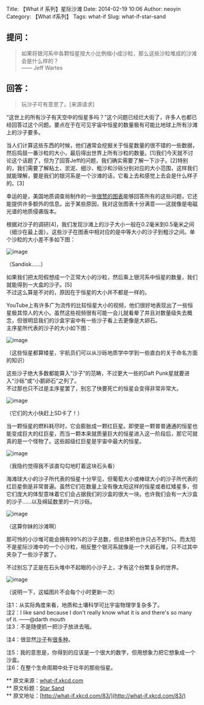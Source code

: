 Title: 【What if 系列】星际沙滩
Date: 2014-02-19 10:06
Author: neoyin
Category: 【What if系列】
Tags: what-if
Slug: what-if-star-sand

提问：
-----

> 如果将银河系中各颗恒星按大小比例缩小成沙粒，那么这些沙粒堆成的沙滩会是什么样的？  
>  —— Jeff Wartes

回答：
-----

> 玩沙子可有意思了。[来源请求]

“这世上的所有沙子有天空中的恒星多吗？”这个问题已经烂大街了，许多人也都已经回答过这个问题。要点在于在可见宇宙中恒星的数量极有可能比地球上所有沙滩上的沙子要多。

当人们计算这些东西的时候，他们通常会挖掘关于恒星数量的很不错的一些数据，然后捣鼓一番沙粒的大小，最后得出世界上所有沙粒的数量。[1]我们今天就不讨论这个话题了，但为了回答Jeff的问题，我们确实需要了解一下沙子。[2]特别的，我们需要了解粘土、淤泥、细沙、粗沙和沙砾分别对应的大小范围，这样我们就能理解，要是我们的银河系是一个沙滩的话，它看上去和感觉上去会是什么样子的。[3]

幸运的是，美国地质调查局制作的一张[很赞的图表](http://pubs.usgs.gov/of/2003/of03-001/htmldocs/images/chart.pdf)能够回答所有的这些问题，它还能提供许多额外的信息。出于某些原因，我对这张图表十分满意——这就像是电磁光谱的地质侵袭版本。

<!--more-->

根据对沙子的调研[4]，我们发现沙滩上的沙子大小一般在0.2毫米到0.5毫米之间（细沙在最上面）。这些沙子在图表中相对应的是中等大小的沙子到粗沙之间。单个沙粒的大小差不多如下图：

![image](http://e.hiphotos.bdimg.com/album/s%3D550%3Bq%3D90%3Bc%3Dxiangce%2C100%2C100/sign=eda86d65612762d0843ea4ba90d779c7/8b13632762d0f703d5cb479a0afa513d2697c57f.jpg?referer=6169335c2a34349b2d115bb52315&x=.jpg)

（Sandisk……）

如果我们把太阳假想成一个正常大小的沙粒，然后乘上银河系中恒星的数量，我们就能得到一大盒的沙子。[5]  
不过这么算是不对的，原因在于恒星的大小并不都是一样的。

YouTube上有许多广为流传的比较恒星大小的视频，他们很好地表现出了一些恒星极其惊人的大小。虽然这些视频很有可能一会儿就看晕了并且对数量级失去概念，但很明显我们的沙盒宇宙中有一些沙子看上去更像是大卵石。  
主序星所代表的沙子的大小如下图：

![image](http://g.hiphotos.bdimg.com/album/s%3D550%3Bq%3D90%3Bc%3Dxiangce%2C100%2C100/sign=85ad55679113b07eb9bd500d3cece01e/b3119313b07eca801b67eba1932397dda1448312.jpg?referer=08994099cc1b9d16d3d0ae51edf0&x=.jpg)

（这些恒星都算矮星，宇航员们可以从沙砾地质学中学到一些直白的关于命名方面的知识）

这些沙子绝大多数都能算入“沙子”的范畴，不过更大一些的Daft
Punk星就要进入“沙砾”或“小鹅卵石”之列了。  
不过那也只不过是主序星罢了，别忘了快要死亡的恒星会变得非常非常大。

![image](http://d.hiphotos.bdimg.com/album/s%3D550%3Bq%3D90%3Bc%3Dxiangce%2C100%2C100/sign=a2f866bd3bdbb6fd215be523391fda25/80cb39dbb6fd52662334ee52a918972bd407365d.jpg?referer=3cdef9618882b90164baf6037234&x=.jpg)

（它们的大小快赶上SD卡了！）

当一颗恒星的燃料耗尽时，它会膨胀成一颗红巨星。即使是一颗普普通通的恒星也能变成巨大的红巨星，而当一颗本来就质量巨大的恒星进入这一阶段后，那它可就真的是一个怪物了。这些超级红巨星是宇宙中最大的恒星。

![image](http://f.hiphotos.bdimg.com/album/s%3D550%3Bq%3D90%3Bc%3Dxiangce%2C100%2C100/sign=903c356d0cf41bd5de53e8f161e1f0f6/d31b0ef41bd5ad6e30e6b6ac83cb39dbb6fd3c5d.jpg?referer=e777546fe9c4b7456d8382267c34&x=.jpg)

（我隐约觉得我不该直勾勾地盯着这块石头看）

海滩球大小的沙子所代表的恒星十分罕见，但葡萄大小或棒球大小的沙子所代表的红巨星倒是非常普遍。虽然它们在数量上没有像太阳这样的恒星或者红矮星多，但它们庞大的体型意味着它们会占据我们的沙盒的很大一块。也许我们会有一大沙盒的沙子……以及绵延数里的一片沙砾。

![image](http://e.hiphotos.bdimg.com/album/s%3D550%3Bq%3D90%3Bc%3Dxiangce%2C100%2C100/sign=6c67b435f9f2b211e02e854bfabb1405/5243fbf2b2119313cc212df667380cd791238d12.jpg?referer=9b4e779974c6a7efe0319c16ebf0&x=.jpg)

（这算你妹的沙滩啊）

那可怜的小沙堆可能会拥有99%的沙子总数，但总体积也许只占不到1%。而太阳不是星际沙滩中的一个小沙粒，相反整个银河系就像是一个大卵石堆，只不过其中夹杂了一些沙子罢了。

不过别忘了正是在石头堆中不起眼的小沙子上，才有这个纷繁复杂的世界。

![image](http://d.hiphotos.bdimg.com/album/s%3D550%3Bq%3D90%3Bc%3Dxiangce%2C100%2C100/sign=bd03f74e5143fbf2c12ca6268045bbbd/11385343fbf2b211e84c5708c88065380cd78e12.jpg?referer=9e82006792ef76c689c5cf1beaf0&x=.jpg)

（说明一下，这幅图片不会每个小时更新一次）

注1：从实际角度来看，地质和土壤科学可比宇宙物理学复杂多了。  
注2：I like sand because I don't really know what it is and there's so
many of it. ——@darth mouth  
注3：不是随便抓一把沙子放进去哦。  

注4：很显然[沙子](http://www.vliz.be/imisdocs/publications/37337.pdf)有[很多种](http://www.fsbpa.com/05Proceedings/02-Don%20Stauble.pdf)。  

注5：我的意思是，你得到的应该是一个很大的数字，但用想象力把它想象成一个沙盒。  
注6：在整个生命周期中处于壮年的那些恒星。

\*\* 原文来源：[what-if.xkcd.com](http://what-if.xkcd.com/83/)  
\*\* 原文标题：[Star Sand](http://what-if.xkcd.com/83/)  
\*\*
原文地址：[http://what-if.xkcd.com/83/](http://what-if.xkcd.com/83/)
